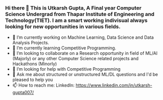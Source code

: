 ### Hi there 👋 This is Utkarsh Gupta, A Final year Computer Science Undergrad from Thapar Institute of Engineering and Technology(TIET). I am a smart working indivisual always looking for new opportunities in various fields.

- 🔭 I’m currently working on Machine Learning, Data Science and Data Analysis Projects.
- 🌱 I’m currently learning Competitive Programming.
- 👯 I’m looking to collaborate on a Research opportunity in field of ML/AI (Majorly) or any other Computer Science related projects and Hackathons (Minorly)
- 🤔 I’m looking for help with Competitive Programming
- 💬 Ask me about structured or unstructured ML/DL questions and I'd be pleased to help you
- 📫 How to reach me: LinkedIn: https://www.linkedin.com/in/utkarsh-gupta007/

